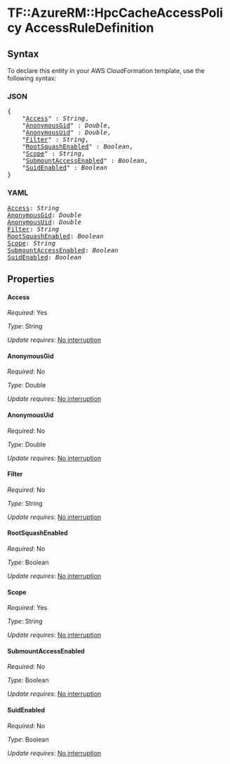 # TF::AzureRM::HpcCacheAccessPolicy AccessRuleDefinition

## Syntax

To declare this entity in your AWS CloudFormation template, use the following syntax:

### JSON

<pre>
{
    "<a href="#access" title="Access">Access</a>" : <i>String</i>,
    "<a href="#anonymousgid" title="AnonymousGid">AnonymousGid</a>" : <i>Double</i>,
    "<a href="#anonymousuid" title="AnonymousUid">AnonymousUid</a>" : <i>Double</i>,
    "<a href="#filter" title="Filter">Filter</a>" : <i>String</i>,
    "<a href="#rootsquashenabled" title="RootSquashEnabled">RootSquashEnabled</a>" : <i>Boolean</i>,
    "<a href="#scope" title="Scope">Scope</a>" : <i>String</i>,
    "<a href="#submountaccessenabled" title="SubmountAccessEnabled">SubmountAccessEnabled</a>" : <i>Boolean</i>,
    "<a href="#suidenabled" title="SuidEnabled">SuidEnabled</a>" : <i>Boolean</i>
}
</pre>

### YAML

<pre>
<a href="#access" title="Access">Access</a>: <i>String</i>
<a href="#anonymousgid" title="AnonymousGid">AnonymousGid</a>: <i>Double</i>
<a href="#anonymousuid" title="AnonymousUid">AnonymousUid</a>: <i>Double</i>
<a href="#filter" title="Filter">Filter</a>: <i>String</i>
<a href="#rootsquashenabled" title="RootSquashEnabled">RootSquashEnabled</a>: <i>Boolean</i>
<a href="#scope" title="Scope">Scope</a>: <i>String</i>
<a href="#submountaccessenabled" title="SubmountAccessEnabled">SubmountAccessEnabled</a>: <i>Boolean</i>
<a href="#suidenabled" title="SuidEnabled">SuidEnabled</a>: <i>Boolean</i>
</pre>

## Properties

#### Access

_Required_: Yes

_Type_: String

_Update requires_: [No interruption](https://docs.aws.amazon.com/AWSCloudFormation/latest/UserGuide/using-cfn-updating-stacks-update-behaviors.html#update-no-interrupt)

#### AnonymousGid

_Required_: No

_Type_: Double

_Update requires_: [No interruption](https://docs.aws.amazon.com/AWSCloudFormation/latest/UserGuide/using-cfn-updating-stacks-update-behaviors.html#update-no-interrupt)

#### AnonymousUid

_Required_: No

_Type_: Double

_Update requires_: [No interruption](https://docs.aws.amazon.com/AWSCloudFormation/latest/UserGuide/using-cfn-updating-stacks-update-behaviors.html#update-no-interrupt)

#### Filter

_Required_: No

_Type_: String

_Update requires_: [No interruption](https://docs.aws.amazon.com/AWSCloudFormation/latest/UserGuide/using-cfn-updating-stacks-update-behaviors.html#update-no-interrupt)

#### RootSquashEnabled

_Required_: No

_Type_: Boolean

_Update requires_: [No interruption](https://docs.aws.amazon.com/AWSCloudFormation/latest/UserGuide/using-cfn-updating-stacks-update-behaviors.html#update-no-interrupt)

#### Scope

_Required_: Yes

_Type_: String

_Update requires_: [No interruption](https://docs.aws.amazon.com/AWSCloudFormation/latest/UserGuide/using-cfn-updating-stacks-update-behaviors.html#update-no-interrupt)

#### SubmountAccessEnabled

_Required_: No

_Type_: Boolean

_Update requires_: [No interruption](https://docs.aws.amazon.com/AWSCloudFormation/latest/UserGuide/using-cfn-updating-stacks-update-behaviors.html#update-no-interrupt)

#### SuidEnabled

_Required_: No

_Type_: Boolean

_Update requires_: [No interruption](https://docs.aws.amazon.com/AWSCloudFormation/latest/UserGuide/using-cfn-updating-stacks-update-behaviors.html#update-no-interrupt)

